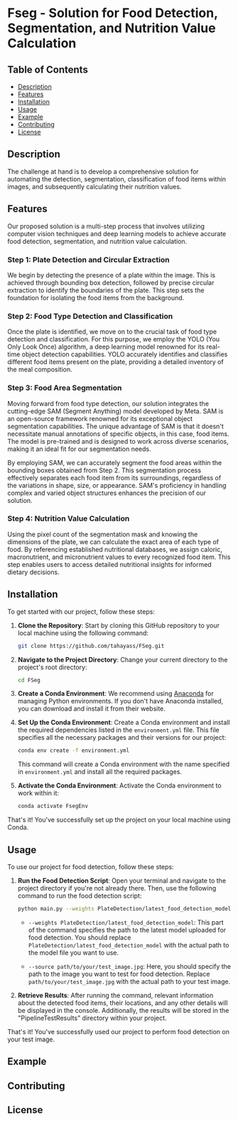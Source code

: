 # Fseg - Solution for Food Detection, Segmentation, and Nutrition Value Calculation

## Table of Contents
- [Description](#description)
- [Features](#features)
- [Installation](#installation)
- [Usage](#usage)
- [Example](#example)
- [Contributing](#contributing)
- [License](#license)

## Description

The challenge at hand is to develop a comprehensive solution for automating the detection, segmentation, classification of food items within images, and subsequently calculating their nutrition values.

## Features

Our proposed solution is a multi-step process that involves utilizing computer vision techniques and deep learning models to achieve accurate food detection, segmentation, and nutrition value calculation.

### Step 1: Plate Detection and Circular Extraction

We begin by detecting the presence of a plate within the image. This is achieved through bounding box detection, followed by precise circular extraction to identify the boundaries of the plate. This step sets the foundation for isolating the food items from the background.


### Step 2: Food Type Detection and Classification

Once the plate is identified, we move on to the crucial task of food type detection and classification. For this purpose, we employ the YOLO (You Only Look Once) algorithm, a deep learning model renowned for its real-time object detection capabilities. YOLO accurately identifies and classifies different food items present on the plate, providing a detailed inventory of the meal composition.


### Step 3: Food Area Segmentation

Moving forward from food type detection, our solution integrates the cutting-edge SAM (Segment Anything) model developed by Meta. SAM is an open-source framework renowned for its exceptional object segmentation capabilities. The unique advantage of SAM is that it doesn't necessitate manual annotations of specific objects, in this case, food items. The model is pre-trained and is designed to work across diverse scenarios, making it an ideal fit for our segmentation needs.

By employing SAM, we can accurately segment the food areas within the bounding boxes obtained from Step 2. This segmentation process effectively separates each food item from its surroundings, regardless of the variations in shape, size, or appearance. SAM's proficiency in handling complex and varied object structures enhances the precision of our solution.


### Step 4: Nutrition Value Calculation

Using the pixel count of the segmentation mask and knowing the dimensions of the plate, we can calculate the exact area of each type of food. By referencing established nutritional databases, we assign caloric, macronutrient, and micronutrient values to every recognized food item. This step enables users to access detailed nutritional insights for informed dietary decisions.

## Installation

To get started with our project, follow these steps:

1. **Clone the Repository**: Start by cloning this GitHub repository to your local machine using the following command:

    ```bash
    git clone https://github.com/tahayass/FSeg.git
    ```

2. **Navigate to the Project Directory**: Change your current directory to the project's root directory:

    ```bash
    cd FSeg
    ```

3. **Create a Conda Environment**: We recommend using [Anaconda](https://www.anaconda.com/) for managing Python environments. If you don't have Anaconda installed, you can download and install it from their website.

4. **Set Up the Conda Environment**: Create a Conda environment and install the required dependencies listed in the `environment.yml` file. This file specifies all the necessary packages and their versions for our project:

    ```bash
    conda env create -f environment.yml
    ```

   This command will create a Conda environment with the name specified in `environment.yml` and install all the required packages.

5. **Activate the Conda Environment**: Activate the Conda environment to work within it:

    ```bash
    conda activate FsegEnv
    ```


That's it! You've successfully set up the project on your local machine using Conda. 



## Usage

To use our project for food detection, follow these steps:

1. **Run the Food Detection Script**: Open your terminal and navigate to the project directory if you're not already there. Then, use the following command to run the food detection script:

    ```bash
    python main.py --weights PlateDetection/latest_food_detection_model --source path/to/your/test_image.jpg
    ```

   - `--weights PlateDetection/latest_food_detection_model`: This part of the command specifies the path to the latest model uploaded for food detection. You should replace `PlateDetection/latest_food_detection_model` with the actual path to the model file you want to use.
   
   - `--source path/to/your/test_image.jpg`: Here, you should specify the path to the image you want to test for food detection. Replace `path/to/your/test_image.jpg` with the actual path to your test image.

2. **Retrieve Results**: After running the command, relevant information about the detected food items, their locations, and any other details will be displayed in the console. Additionally, the results will be stored in the "PipelineTestResults" directory within your project.


That's it! You've successfully used our project to perform food detection on your test image.




## Example


## Contributing


## License


